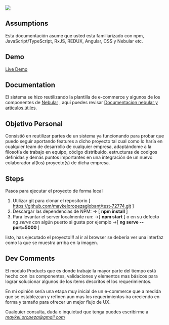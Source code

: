 
<img src="https://i.imgur.com/R104jYO.png"/>

## Assumptions

Esta documentación asume que usted esta familiarizado con npm, JavaScript/TypeScript, RxJS, REDUX, Angular, CSS y Nebular etc.

## Demo

<a target="_blank" href="https://maykeloropezaglobant.github.io/test-72774/"  target="_blank">Live Demo</a>

## Documentation

El sistema se hizo reutilizando la plantilla de e-commerce y algunos de los componentes de [Nebular](https://akveo.github.io/nebular/docs/components/components-overview) , aquí puedes revisar [Documentacion nebular y artículos útiles](https://akveo.github.io/nebular/docs/guides/install-based-on-starter-kit).

## Objetivo Personal

Consistió en reutilizar partes de un sistema ya funcionando para probar que puedo seguir aportando features a dicho proyecto tal cual como lo haría en cualquier team de desarrollo de cualquier empresa, adaptándome a la filosofía de trabajo en equipo, código distribuido, estructuras de codigos definidas y demás puntos importantes en una integración de un nuevo colaborador al(los) proyecto(s) de dicha empresa.

## Steps

Pasos para ejecutar el proyecto de forma local

1) Utilizar git para clonar el repositorio [ <https://github.com/maykeloropezaglobant/test-72774.git> ]
2) Descargar las dependencias de NPM: ->  [ **npm install** ]
3) Para levantar el server localmente run: ->[ **npm start** ] o en su defecto *ng serve* con algún puerto si gusta por ejemplo ->[ **ng serve --port=5000** ] 
 
listo, has ejecutado el proyecto!!! al ir al browser se debería ver una interfaz como la que se muestra arriba en la imagen.


## Dev Comments

El modulo Products que es donde trabaje la mayor parte del tiempo está hecho con los componentes, validaciones y elementos mas básicos para lograr solucionar algunos de los ítems descritos el los requerimientos. 

En mi opinión sería una etapa muy inicial de un e-commerce que a medida que se establezcan y refinen aun mas los requerimientos ira creciendo en forma y tamaño para ofrecer un mejor flujo de UX.


Cualquier consulta, duda o inquietud que tenga puedes escribirme a *maykel.oropeza@gmail.com*



